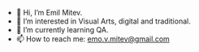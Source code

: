 - 👋 Hi, I’m Emil Mitev.
- 👀 I’m interested in Visual Arts, digital and traditional.
- 🌱 I’m currently learning QA.
- 📫 How to reach me: emo.v.mitev@gmail.com

<!---
EmilMitev84/EmilMitev84 is a ✨ special ✨ repository because its `README.md` (this file) appears on your GitHub profile.
You can click the Preview link to take a look at your changes.
--->
